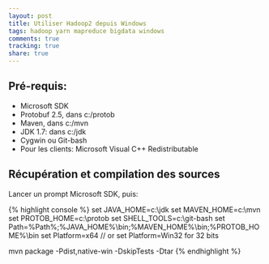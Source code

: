 ```yaml
---
layout: post
title: Utiliser Hadoop2 depuis Windows
tags: hadoop yarn mapreduce bigdata windows
comments: true
tracking: true
share: true
---
```


## Pré-requis:

 * Microsoft SDK
 * Protobuf 2.5, dans c:/protob
 * Maven, dans c:/mvn
 * JDK 1.7: dans c:/jdk
 * Cygwin ou Git-bash
 * Pour les clients: Microsoft Visual C++ Redistributable


## Récupération et compilation des sources

Lancer un prompt Microsoft SDK, puis:

{% highlight console %}
set JAVA_HOME=c:\jdk
set MAVEN_HOME=c:\mvn
set PROTOB_HOME=c:\protob
set SHELL_TOOLS=c:\git-bash
set Path=%Path%;%JAVA_HOME%\bin;%MAVEN_HOME%\bin;%PROTOB_HOME%\bin
set Platform=x64 // or set Platform=Win32 for 32 bits

mvn package  -Pdist,native-win -DskipTests -Dtar
{% endhighlight %}
